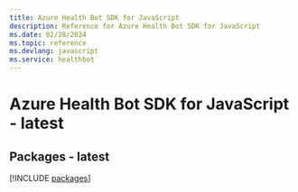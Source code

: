 ```yaml
---
title: Azure Health Bot SDK for JavaScript
description: Reference for Azure Health Bot SDK for JavaScript
ms.date: 02/28/2024
ms.topic: reference
ms.devlang: javascript
ms.service: healthbot
---
```

# Azure Health Bot SDK for JavaScript - latest
## Packages - latest
[!INCLUDE [packages](health-bot-index.md)]